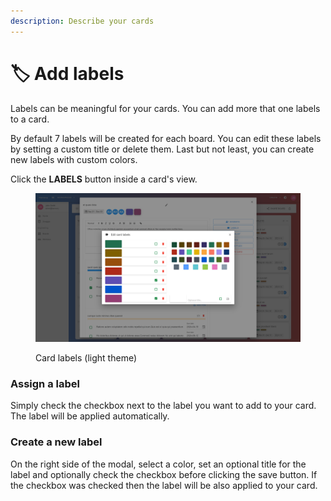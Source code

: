 ```yaml
---
description: Describe your cards
---
```


# 🏷 Add labels

Labels can be meaningful for your cards. You can add more that one labels to a card.

By default 7 labels will be created for each board. You can edit these labels by setting a custom title or delete them. Last but not least, you can create new labels with custom colors.

Click the **LABELS** button inside a card's view.

<figure><img src="../.gitbook/assets/card-labels.png" alt=""><figcaption><p>Card labels (light theme)</p></figcaption></figure>

### Assign a label

Simply check the checkbox next to the label you want to add to your card. The label will be applied automatically.

### Create a new label

On the right side of the modal, select a color, set an optional title for the label and optionally check the checkbox before clicking the save button. If the checkbox was checked then the label will be also applied to your card.
